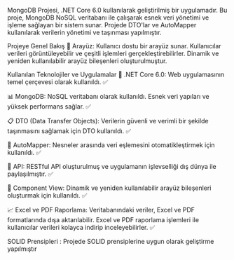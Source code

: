 MongoDB Projesi, .NET Core 6.0 kullanılarak geliştirilmiş bir uygulamadır. Bu proje, MongoDB NoSQL veritabanı ile çalışarak esnek veri yönetimi ve işleme sağlayan bir sistem sunar. Projede DTO'lar ve AutoMapper kullanılarak verilerin yönetimi ve taşınması yapılmıştır.

Projeye Genel Bakış
👤 Arayüz: Kullanıcı dostu bir arayüz sunar. Kullanıcılar verileri görüntüleyebilir ve çeşitli işlemleri gerçekleştirebilirler. Dinamik ve yeniden kullanılabilir arayüz bileşenleri oluşturulmuştur.

Kullanılan Teknolojiler ve Uygulamalar
🤖 .NET Core 6.0: Web uygulamasının temel çerçevesi olarak kullanıldı. ✅

📊 MongoDB: NoSQL veritabanı olarak kullanıldı. Esnek veri yapıları ve yüksek performans sağlar. ✅

📋 DTO (Data Transfer Objects): Verilerin güvenli ve verimli bir şekilde taşınmasını sağlamak için DTO kullanıldı. ✅

🔄 AutoMapper: Nesneler arasında veri eşlemesini otomatikleştirmek için kullanıldı. ✅

📡 API: RESTful API oluşturulmuş ve uygulamanın işlevselliği dış dünya ile paylaşılmıştır. ✅

🔄 Component View: Dinamik ve yeniden kullanılabilir arayüz bileşenleri oluşturmak için kullanıldı. ✅

📈 Excel ve PDF Raporlama: Veritabanındaki veriler, Excel ve PDF formatlarında dışa aktarılabilir. Excel ve PDF raporlama işlemleri ile kullanıcılar verileri kolayca indirip inceleyebilirler. ✅

SOLID Prensipleri : Projede SOLID prensiplerine uygun olarak geliştirme yapılmıştır
